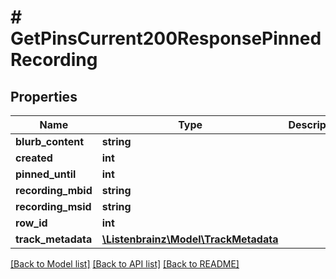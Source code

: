 # # GetPinsCurrent200ResponsePinnedRecording

## Properties

Name | Type | Description | Notes
------------ | ------------- | ------------- | -------------
**blurb_content** | **string** |  | [optional]
**created** | **int** |  | [optional]
**pinned_until** | **int** |  | [optional]
**recording_mbid** | **string** |  | [optional]
**recording_msid** | **string** |  | [optional]
**row_id** | **int** |  | [optional]
**track_metadata** | [**\Listenbrainz\Model\TrackMetadata**](TrackMetadata.md) |  | [optional]

[[Back to Model list]](../../README.md#models) [[Back to API list]](../../README.md#endpoints) [[Back to README]](../../README.md)
